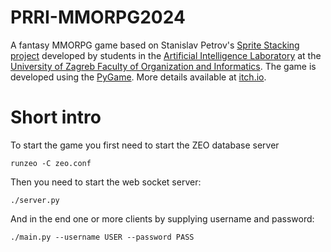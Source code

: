 # PRRI-MMORPG2024

A fantasy MMORPG game based on Stanislav Petrov's [Sprite Stacking project](https://github.com/StanislavPetrovV/SpriteStacking) developed by students in the [Artificial Intelligence Laboratory](https://ai.foi.hr/) at the [University of Zagreb Faculty of Organization and Informatics](https://www.foi.unizg.hr/). The game is developed using the [PyGame](https://www.pygame.org/). More details available at [itch.io](https://ailab-foi.itch.io/prri-mmorpg2024).

# Short intro

To start the game you first need to start the ZEO database server

```
runzeo -C zeo.conf
```

Then you need to start the web socket server:

```
./server.py
```

And in the end one or more clients by supplying username and password:

```
./main.py --username USER --password PASS
```
